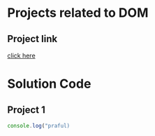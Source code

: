 # Projects related to DOM

## Project link
[click here](https://stackblitz.com/edit/dom-project-chaiaurcode?file=index.html)

# Solution Code 

## Project 1

```javascript
console.log("praful)
```
